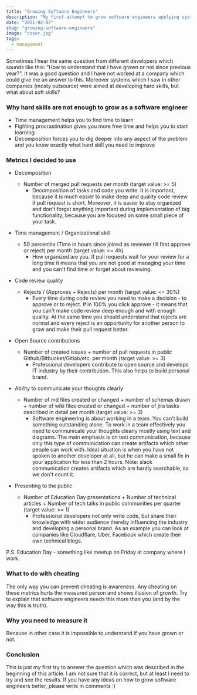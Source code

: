 ```yaml
---
title: "Growing Software Engineers"
description: "My first attempt to grow software engineers applying systematic approach"
date: "2021-02-07"
slug: "growing-software-engineers"
image: "cover.jpg"
tags:
  - management
---
```


Sometimes I hear the same question from different developers which sounds like this: "How to understand that I have grown or not since previous year?". It was a good question and I have not worked at a company which could give me an answer to this. Moreover systems which I saw in other companies (mosty outsource) were aimed at developing hard skills, but what about soft skills?

### Why hard skills are not enough to grow as a software engineer

* Time management helps you to find time to learn
* Fighting procrastination gives you more free time and helps you to start learning
* Decomposition forces you to dig deeper into any aspect of the problem and you know exactly what hard skill you need to improve

### Metrics I decided to use

* Decomposition
  * Number of merged pull requests per month (target value: >= 5)
    * Decomposition of tasks and code you write. It is important, because it is much easier to make deep and quality code review if pull request is short. Moreover, it is easier to stay organized and don't forget anything important during implementation of big functionality, because you are focused on some small piece of your task.

* Time management / Organizational skill
  * 50 percentile (Time in hours since joined as reviewer till first approve or reject) per month (target value: <= 4h)
    * How organized are you. If pull requests wait for your review for a long time it means that you are not good at managing your time and you can't find time or forget about reviewing.

* Code review quality
  * Rejects / (Approves + Rejects) per month (target value: <= 30%)
    * Every time during code review you need to make a decision - to approve or to reject. If in 100% you click approve - it means that you can't make code review deep enough and with enough quality. At the same time you should understand that rejects are normal and every reject is an opportunity for another person to grow and make their pull request better.

* Open Source contributions
  * Number of created issues + number of pull requests in public Github/Bitbucket/Gitlab/etc. per month (target value: >= 3)
    * Professional developers contribute to open source and develops IT industry by their contribution. This also helps to build personal brand.

* Ability to communicate your thoughts clearly
  * Number of md files created or changed + number of schemas drawn + number of wiki files created or changed + number of jira tasks described in detail per month (target value: >= 3)
    * Software engineering is about working in a team. You can't build something outstanding alone. To work in a team effectively you need to communicate your thoughts clearly mostly using text and diagrams. The main emphasis is on text communication, because only this type of communication can create artifacts which other people can work with. Ideal situation is when you have not spoken to another developer at all, but he can make a small fix in your application for less than 2 hours. Note: slack communication creates artifacts which are hardly searchable, so we don't count it.

* Presenting to the public
  * Number of Education Day presentations + Number of technical articles + Number of tech talks in public communities per quarter (target value: >= 1)
    * Professional developers not only write code, but share their knowledge with wider audience thereby influencing the industry and developing a personal brand. As an example you can look at companies like Cloudflare, Uber, Facebook which create their own technical blogs.

P.S. Education Day - something like meetup on Friday at company where I work.

### What to do with cheating

The only way you can prevent cheating is awareness. Any cheating on these metrics hurts the measured person and shows illusion of growth. Try to explain that software engineers needs this more than you (and by the way this is truth).

### Why you need to measure it

Because in other case it is impossible to understand if you have grown or not.

### Conclusion

This is just my first try to answer the question which was described in the beginning of this article. I am not sure that it is correct, but at least I need to try and see the results. If you have any ideas on how to grow software engineers better, please write in comments :)
